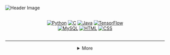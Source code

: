<!-- Header Section with Badges -->

![Header Image](https://i.ibb.co/ccxzmM6/IMG-20250107-020957.png)

<div align="center">
 <br><a href="#"><img src="https://img.shields.io/badge/Python-purple?style=for-the-badge&logo=python&logoColor=white" alt="Python"></a>
  <a href="#"><img src="https://img.shields.io/badge/C-yellow?style=for-the-badge&logo=c&logoColor=black" alt="C"></a>
  <a href="#"><img src="https://img.shields.io/badge/Java-purple?style=for-the-badge&logo=java&logoColor=white" alt="Java"></a>
  <a href="#"><img src="https://img.shields.io/badge/TensorFlow-yellow?style=for-the-badge&logo=tensorflow&logoColor=black" alt="TensorFlow"></a> <br>
  <a href="#"><img src="https://img.shields.io/badge/MySQL-purple?style=for-the-badge&logo=mysql&logoColor=white" alt="MySQL"></a>
  <a href="#"><img src="https://img.shields.io/badge/HTML5-yellow?style=for-the-badge&logo=html5&logoColor=black" alt="HTML"></a>
  <a href="#"><img src="https://img.shields.io/badge/CSS3-purple?style=for-the-badge&logo=css3&logoColor=white" alt="CSS"></a> <br> <br>
</div>

<hr>

<details align="left">
<summary align="center">More</summary>
<img src="https://see.fontimg.com/api/rf5/ddll/NTEyMGI0OTA5NTQ0NDk0YWJhNTkxYTAyYmZiMmVlOWYudHRm/QWJvdXQgbWU6/dk-crayon-crumble.png?r=fs&h=31&w=1650&fg=E982C0&bg=FFFFFF&tb=1&s=19" alt="Chalkboard fonts">

```
Name: Divyanshu Singh
From: Jaunpur, Uttar Pradesh, India
Education: Pursuing B.Tech in Mechanical Engineering
           3rd Year
           coding my way through... or at least passing finals!

Interested in Dev stuff and playing with legos – both involve building cool things!
```
<hr>



<p align ="center">
      <b>Yo!</b>
      I appear as a compiler dev ☕! <br>
      Mostly... but also have other forms like gamedev, osdev, <a href=https://www.instagram.com/billyeatcookies>weird pencil artist</a>, a CS student, etc. <br><br>
      <b>Oh and I love anything Studio Ghibli!</b><br>
      <sub>(no specific reason to write that here)</sub>
    <br>
    <a href="https://tomlin7.itch.io"><img src="https://img.shields.io/badge/Itch%20-d92959.svg?&style=for-the-badge&logo=Itch.io&logoColor=white"></a>
    <a href="https://twitter.com/tomlin7"><img src="https://img.shields.io/badge/Twitter-414574.svg?style=for-the-badge&logo=Twitter&logoColor=white"></a>
    <a href="https://open.spotify.com/user/8sqr1p3xjg3hxh7kzl94vfwdz"><img src="https://img.shields.io/badge/Spotify-d92959.svg?style=for-the-badge&logo=spotify&logoColor=white"></a><br>
    <br>
        <img alt="Top Language" src="https://github-readme-stats.vercel.app/api?username=tomlin7&show_icons=true&hide_border=true&bg_color=2e2751&text_color=d92959&title_color=d92959&icon_color=d92959&border_radius=0" height=180/>
        <img alt="GitHub Stats" src="https://github-readme-stats.vercel.app/api/top-langs/?username=tomlin7&layout=compact&show_icons=true&hide_border=true&bg_color=2e2751&text_color=9092AB&title_color=d92959&icon_color=d92959&border_radius=0" height=180/>
    </p>
</details>
